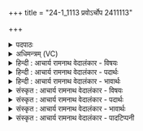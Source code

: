 +++
title = "24-1_1113 प्रवोऽर्चोप 2411113"

+++
<details><summary>पदपाठः</summary>

प्र꣢। वः꣣। इ꣡न्द्रा꣢꣯य। वृ꣣त्रह꣡न्त꣢माय। वृ꣣त्र। ह꣡न्त꣢꣯माय। वि꣡प्रा꣢꣯य। वि। प्रा꣣य। गाथ꣢म्। गा꣣यत। य꣢म्। जु꣣जो꣡ष꣢ते। १११३।
</details>

<details><summary>अधिमन्त्रम् (VC)</summary>

- इन्द्रः
- वामदेवः
- द्विपदा विराट्
- पञ्चमः
</details>

<details><summary>हिन्दी : आचार्य रामनाथ वेदालंकार - विषयः</summary>

प्रथमा ऋचा पूर्वार्चिक में ४४६ क्रमाङ्क पर परमात्मा की स्तुति के विषय में व्याख्यात हो चुकी है। यहाँ गुरु-शिष्य का और राजा-प्रजा का विषय वर्णित है।
</details>

<details><summary>हिन्दी : आचार्य रामनाथ वेदालंकार - पदार्थः</summary>

पदार्थान्वयभाषाः -  हे शिष्यो वा हे प्रजाजनो! (वः)तुम(वृत्रहन्तमाय)दोषों वा शत्रुओं के अतिशय विनाशक, (विप्राय)विद्वान्(इन्द्राय)आचार्य वा राजा के लिए(गाथम्)गुणवर्णनपरक स्तोत्र(प्र गायत)भली-भाँति गाओ, (यम्)जिस स्तोत्र को,वह(जुजोषते)प्रीति के साथ सेवन करे ॥१॥
</details>

<details><summary>हिन्दी : आचार्य रामनाथ वेदालंकार - भावार्थः</summary>

भावार्थभाषाः -  शिष्यों को गुरुओं के और प्रजाजनों को राजा के गुणों का कीर्तन करके उनसे यथायोग्य विद्या,विनय,राष्ट्र का उत्थान आदि लाभ प्राप्त करने चाहिएँ ॥१॥
</details>

<details><summary>संस्कृत : आचार्य रामनाथ वेदालंकार - विषयः</summary>

तत्र प्रथमा ऋक् पूर्वार्चिके ४४६ क्रमाङ्के परमात्मस्तुतिविषये व्याख्याता। अत्र गुरुशिष्यविषयो राजप्रजाविषयश्च वर्ण्यते।
</details>

<details><summary>संस्कृत : आचार्य रामनाथ वेदालंकार - पदार्थः</summary>

पदार्थान्वयभाषाः -  हे शिष्याः,हे प्रजाजनाश्च! (वः)यूयम्(वृत्रहन्तमाय)अतिशयेन दोषाणां शत्रूणां वा विनाशकाय, (विप्राय)विदुषे(इन्द्राय)आचार्याय नृपतये वा(गाथम्)गुणवर्णनपरं स्तोत्रम्(प्र गायत)प्र कीर्तयत, (यम्)गाथं स्तोत्रम्,सः(जुजोषते)प्रीत्या सेवते ॥१॥
</details>

<details><summary>संस्कृत : आचार्य रामनाथ वेदालंकार - भावार्थः</summary>

भावार्थभाषाः -  शिष्यैर्गुरूणां प्रजाजनैश्च राज्ञो गुणान् कीर्तयित्वा तेभ्यो यथायोग्यं विद्याविनयराष्ट्रोत्थानादयो लाभाः प्राप्तव्याः ॥१॥
</details>

<details><summary>संस्कृत : आचार्य रामनाथ वेदालंकार - पादटिप्पनी</summary>

टिप्पणी:   १.साम० ४४६।
</details>